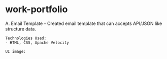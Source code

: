 # work-portfolio

A. Email Template
    - Created email template that can accepts API/JSON like structure data.

    Technologies Used:
    - HTML, CSS, Apache Velocity

    UI image:
    